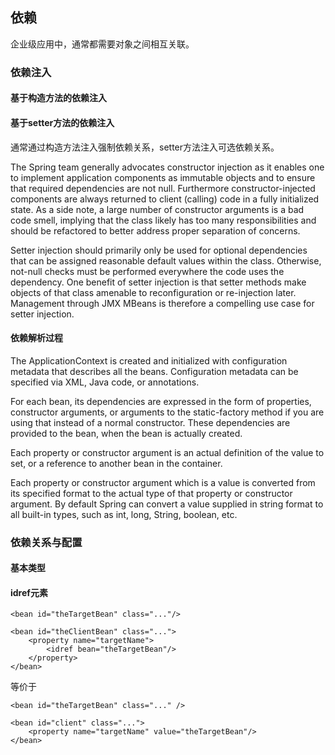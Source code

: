 ## 依赖

企业级应用中，通常都需要对象之间相互关联。

### 依赖注入

#### 基于构造方法的依赖注入

#### 基于setter方法的依赖注入

通常通过构造方法注入强制依赖关系，setter方法注入可选依赖关系。

The Spring team generally advocates constructor injection as it enables one to implement application components as immutable objects and to ensure that required dependencies are not null. Furthermore constructor-injected components are always returned to client (calling) code in a fully initialized state. As a side note, a large number of constructor arguments is a bad code smell, implying that the class likely has too many responsibilities and should be refactored to better address proper separation of concerns.

Setter injection should primarily only be used for optional dependencies that can be assigned reasonable default values within the class. Otherwise, not-null checks must be performed everywhere the code uses the dependency. One benefit of setter injection is that setter methods make objects of that class amenable to reconfiguration or re-injection later. Management through JMX MBeans is therefore a compelling use case for setter injection.

#### 依赖解析过程

The ApplicationContext is created and initialized with configuration metadata that describes all the beans. Configuration metadata can be specified via XML, Java code, or annotations.

For each bean, its dependencies are expressed in the form of properties, constructor arguments, or arguments to the static-factory method if you are using that instead of a normal constructor. These dependencies are provided to the bean, when the bean is actually created.

Each property or constructor argument is an actual definition of the value to set, or a reference to another bean in the container.

Each property or constructor argument which is a value is converted from its specified format to the actual type of that property or constructor argument. By default Spring can convert a value supplied in string format to all built-in types, such as int, long, String, boolean, etc.

### 依赖关系与配置

#### 基本类型

#### idref元素

	<bean id="theTargetBean" class="..."/>

	<bean id="theClientBean" class="...">
	    <property name="targetName">
	        <idref bean="theTargetBean"/>
	    </property>
	</bean>

等价于

	<bean id="theTargetBean" class="..." />

	<bean id="client" class="...">
	    <property name="targetName" value="theTargetBean"/>
	</bean>
